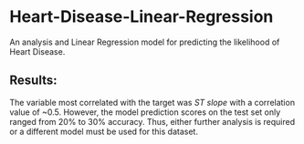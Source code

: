 # Heart-Disease-Linear-Regression

An analysis and Linear Regression model for predicting the likelihood of Heart Disease.

## Results:

The variable most correlated with the target was *ST slope* with a correlation value of ~0.5.  However, the model prediction scores on the test set only ranged from 20% to 30% accuracy.  Thus, either further analysis is required or a different model must be used for this dataset.